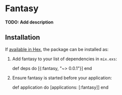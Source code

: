 # Fantasy

**TODO: Add description**

## Installation

If [available in Hex](https://hex.pm/docs/publish), the package can be installed as:

  1. Add fantasy to your list of dependencies in `mix.exs`:

        def deps do
          [{:fantasy, "~> 0.0.1"}]
        end

  2. Ensure fantasy is started before your application:

        def application do
          [applications: [:fantasy]]
        end

